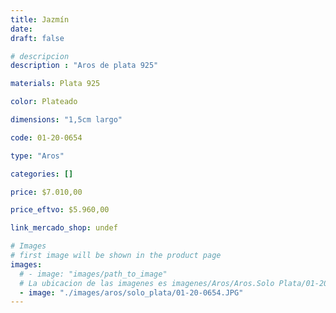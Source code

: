 ```yaml
---
title: Jazmín
date: 
draft: false

# descripcion
description : "Aros de plata 925"

materials: Plata 925

color: Plateado

dimensions: "1,5cm largo"

code: 01-20-0654

type: "Aros"

categories: []

price: $7.010,00

price_eftvo: $5.960,00

link_mercado_shop: undef

# Images
# first image will be shown in the product page
images:
  # - image: "images/path_to_image"
  # La ubicacion de las imagenes es imagenes/Aros/Aros.Solo Plata/01-20-0654-jazmin
  - image: "./images/aros/solo_plata/01-20-0654.JPG"
---
```

